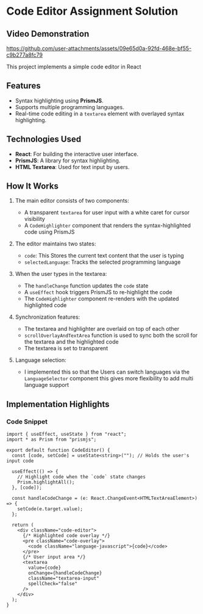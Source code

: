 # Code Editor Assignment Solution

## Video Demonstration
https://github.com/user-attachments/assets/09e65d0a-92fd-468e-bf55-c9b277a8fc79


This project implements a simple code editor in React

## Features
- Syntax highlighting using **PrismJS**.
- Supports multiple programming languages.
- Real-time code editing in a `textarea` element with overlayed syntax highlighting.

## Technologies Used
- **React**: For building the interactive user interface.
- **PrismJS**: A library for syntax highlighting.
- **HTML Textarea**: Used for text input by users.

## How It Works
1. The main editor consists of two components:
   - A transparent `textarea` for user input with a white caret for cursor visibility
   - A `CodeHighlighter` component that renders the syntax-highlighted code using PrismJS

2. The editor maintains two states:
   - `code`: This Stores the current text content that the user is typing
   - `selectedLanguage`: Tracks the selected programming language

3. When the user types in the textarea:
   - The `handleChange` function updates the `code` state
   - A `useEffect` hook triggers PrismJS to re-highlight the code
   - The `CodeHighlighter` component re-renders with the updated highlighted code

4. Synchronization features:
   - The textarea and highlighter are overlaid on top of each other
   - `scrollOverlayAndTextArea` function is used to sync both the scroll for the textarea and the highlighted code
   - The textarea is set to transparent

5. Language selection:
   - I implemented this so that the Users can switch languages via the `LanguageSelector` component this gives more flexibility to add multi language support

## Implementation Highlights

### Code Snippet
```tsx
import { useEffect, useState } from "react";
import * as Prism from "prismjs";

export default function CodeEditor() {
  const [code, setCode] = useState<string>(""); // Holds the user's input code

  useEffect(() => {
    // Highlight code when the `code` state changes
    Prism.highlightAll();
  }, [code]);

  const handleCodeChange = (e: React.ChangeEvent<HTMLTextAreaElement>) => {
    setCode(e.target.value);
  };

  return (
    <div className="code-editor">
      {/* Highlighted code overlay */}
      <pre className="code-overlay">
        <code className="language-javascript">{code}</code>
      </pre>
      {/* User input area */}
      <textarea
        value={code}
        onChange={handleCodeChange}
        className="textarea-input"
        spellCheck="false"
      />
    </div>
  );
}
